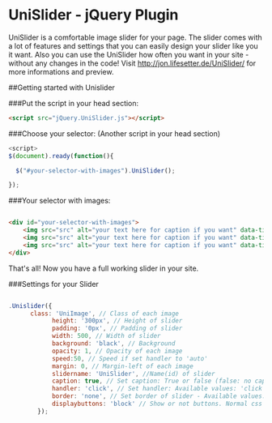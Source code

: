 UniSlider - jQuery Plugin
=========

UniSlider is a comfortable image slider for your page. The slider comes with a lot of features and settings that you can easily design your slider like you it want. Also you can use the UniSlider how often you want in your site - without any changes in the code! Visit http://jon.lifesetter.de/UniSlider/ for more informations and preview.

##Getting started with Unislider

###Put the script in your head section:

```html
<script src="jQuery.UniSlider.js"></script>
```

###Choose your selector: (Another script in your head section)

```javascript
<script>
$(document).ready(function(){

  $("#your-selector-with-images").UniSlider();

});
```

###Your selector with images:

```html

<div id="your-selector-with-images">
    <img src="src" alt="your text here for caption if you want" data-title="Title for caption" />
    <img src="src" alt="your text here for caption if you want" data-title="Title for caption" />
    <img src="src" alt="your text here for caption if you want" data-title="Title for caption" />
</div>
```
That's all! Now you have a full working slider in your site.

###Settings for your Slider

```javascript

.Unislider({
      class: 'UniImage', // Class of each image
			height: '300px', // Height of slider
			padding: '0px', // Padding of slider
			width: 500, // Width of slider
			background: 'black', // Background
			opacity: 1, // Opacity of each image
			speed:50, // Speed if set handler to 'auto'
			margin: 0, // Margin-left of each image
			slidername: 'UniSlider', //Name(id) of slider
			caption: true, // Set caption: True or false (false: no caption)
			handler: 'click', // Set handler: Available values: 'click' and 'auto'. Auto will move the images constantly without interaction with user.
			border: 'none', // Set border of slider - Available values: normal css values, to example: '1px solid black'
			displaybuttons: 'block' // Show or not buttons. Normal css values, to example: 'none','block'
		});
```



